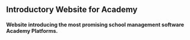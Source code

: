 ## Introductory Website for Academy
#### Website introducing the most promising school management software Academy Platforms.
